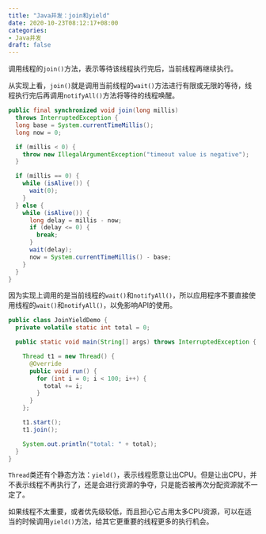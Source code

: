 ```yaml
---
title: "Java并发：join和yield"
date: 2020-10-23T08:12:17+08:00
categories:
- Java并发
draft: false
---
```

调用线程的`join()`方法，表示等待该线程执行完后，当前线程再继续执行。

从实现上看，`join()`就是调用当前线程的`wait()`方法进行有限或无限的等待，线程执行完后再调用`notifyAll()`方法将等待的线程唤醒。

```java
public final synchronized void join(long millis)
  throws InterruptedException {
  long base = System.currentTimeMillis();
  long now = 0;

  if (millis < 0) {
    throw new IllegalArgumentException("timeout value is negative");
  }

  if (millis == 0) {
    while (isAlive()) {
      wait(0);
    }
  } else {
    while (isAlive()) {
      long delay = millis - now;
      if (delay <= 0) {
        break;
      }
      wait(delay);
      now = System.currentTimeMillis() - base;
    }
  }
}
```

因为实现上调用的是当前线程的`wait()`和`notifyAll()`，所以应用程序不要直接使用线程的`wait()`和`notifyAll()`，以免影响API的使用。

```java
public class JoinYieldDemo {
  private volatile static int total = 0;

  public static void main(String[] args) throws InterruptedException {

    Thread t1 = new Thread() {
      @Override
      public void run() {
        for (int i = 0; i < 100; i++) {
          total += i;
        }
      }
    };

    t1.start();
    t1.join();

    System.out.println("total: " + total);
  }
}
```

`Thread`类还有个静态方法：`yield()`，表示线程愿意让出CPU。但是让出CPU，并不表示线程不再执行了，还是会进行资源的争夺，只是能否被再次分配资源就不一定了。

如果线程不太重要，或者优先级较低，而且担心它占用太多CPU资源，可以在适当的时候调用`yield()`方法，给其它更重要的线程更多的执行机会。

